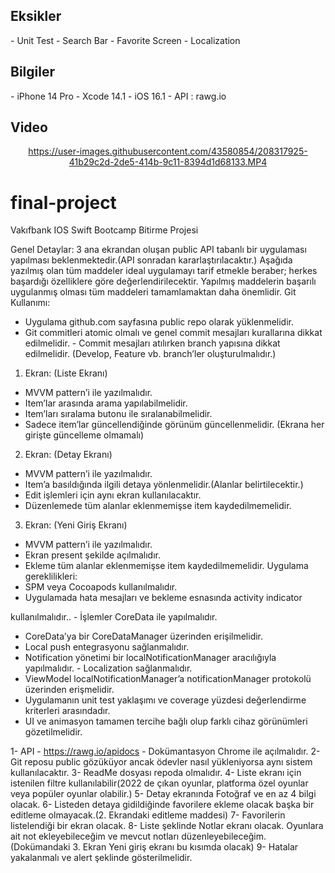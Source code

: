 ## Eksikler
<div align="left">
- Unit Test
- Search Bar
- Favorite Screen
- Localization
</div>

## Bilgiler
<div align="left">
- iPhone 14 Pro
- Xcode 14.1
- iOS 16.1
- API : rawg.io
</div>

## Video

<div align="center">


https://user-images.githubusercontent.com/43580854/208317925-41b29c2d-2de5-414b-9c11-8394d1d68133.MP4


</div>






# final-project

Vakıfbank IOS Swift Bootcamp Bitirme Projesi

Genel Detaylar:
3 ana ekrandan oluşan public API tabanlı bir uygulaması yapılması beklenmektedir.(API
sonradan kararlaştırılacaktır.)
Aşağıda yazılmış olan tüm maddeler ideal uygulamayı tarif etmekle beraber; herkes
başardığı özelliklere göre değerlendirilecektir.
Yapılmış maddelerin başarılı uygulanmış olması tüm maddeleri tamamlamaktan daha
önemlidir.
Git Kullanımı:
- Uygulama github.com sayfasına public repo olarak yüklenmelidir.
- Git commitleri atomic olmalı ve genel commit mesajları kurallarına dikkat
edilmelidir. - Commit mesajları atılırken branch yapısına dikkat edilmelidir.
(Develop, Feature vb. branch’ler oluşturulmalıdır.)
1. Ekran: (Liste Ekranı)
- MVVM pattern’i ile yazılmalıdır.
- Item’lar arasında arama yapılabilmelidir.
- Item’ları sıralama butonu ile sıralanabilmelidir.
- Sadece item’lar güncellendiğinde görünüm güncellenmelidir. (Ekrana her
girişte güncelleme olmamalı)
2. Ekran: (Detay Ekranı)
- MVVM pattern’i ile yazılmalıdır.
- Item’a basıldığında ilgili detaya yönlenmelidir.(Alanlar belirtilecektir.)
- Edit işlemleri için aynı ekran kullanılacaktır.
- Düzenlemede tüm alanlar eklenmemişse item kaydedilmemelidir.
3. Ekran: (Yeni Giriş Ekranı)
- MVVM pattern’i ile yazılmalıdır.
- Ekran present şekilde açılmalıdır.
- Ekleme tüm alanlar eklenmemişse item kaydedilmemelidir.
Uygulama gereklilikleri:
- SPM veya Cocoapods kullanılmalıdır.
- Uygulamada hata mesajları ve bekleme esnasında activity indicator

kullanılmalıdır.. - İşlemler CoreData ile yapılmalıdır.
- CoreData’ya bir CoreDataManager üzerinden erişilmelidir.
- Local push entegrasyonu sağlanmalıdır.
- Notification yönetimi bir localNotificationManager aracılığıyla
yapılmalıdır. - Localization sağlanmalıdır.
- ViewModel localNotificationManager’a notificationManager protokolü üzerinden
erişmelidir.
- Uygulamanın unit test yaklaşımı ve coverage yüzdesi değerlendirme kriterleri
arasındadır.
- UI ve animasyon tamamen tercihe bağlı olup farklı cihaz görünümleri
gözetilmelidir.

1- API - https://rawg.io/apidocs - Dokümantasyon Chrome ile açılmalıdır.
2- Git reposu public gözüküyor ancak ödevler nasıl yükleniyorsa aynı sistem kullanılacaktır.
3- ReadMe dosyası repoda olmalıdır.
4- Liste ekranı için istenilen filtre kullanılabilir(2022 de çıkan oyunlar, platforma özel
oyunlar veya popüler oyunlar olabilir.)
5- Detay ekranında Fotoğraf ve en az 4 bilgi olacak.
6- Listeden detaya gidildiğinde favorilere ekleme olacak başka bir editleme olmayacak.(2.
Ekrandaki editleme maddesi)
7- Favorilerin listelendiği bir ekran olacak.
8- Liste şeklinde Notlar ekranı olacak. Oyunlara ait not ekleyebileceğim ve mevcut notları
düzenleyebileceğim.(Dokümandaki 3. Ekran Yeni giriş ekranı bu kısımda olacak)
9- Hatalar yakalanmalı ve alert şeklinde gösterilmelidir.
